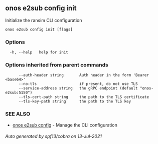 ## onos e2sub config init

Initialize the ransim CLI configuration

```
onos e2sub config init [flags]
```

### Options

```
  -h, --help   help for init
```

### Options inherited from parent commands

```
      --auth-header string       Auth header in the form 'Bearer <base64>'
      --no-tls                   if present, do not use TLS
      --service-address string   the gRPC endpoint (default "onos-e2sub:5150")
      --tls-cert-path string     the path to the TLS certificate
      --tls-key-path string      the path to the TLS key
```

### SEE ALSO

* [onos e2sub config](onos_e2sub_config.md)	 - Manage the CLI configuration

###### Auto generated by spf13/cobra on 13-Jul-2021
